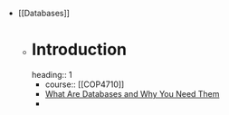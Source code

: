 - [[Databases]]
	- # Introduction
	  heading:: 1
		- course:: [[COP4710]]
		- [What Are Databases and Why You Need Them](https://www.youtube.com/watch?v=Q2GMtIuaNzU)
		-